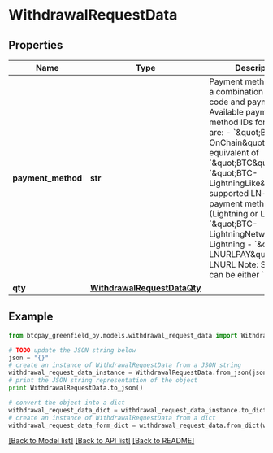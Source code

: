 # WithdrawalRequestData


## Properties
Name | Type | Description | Notes
------------ | ------------- | ------------- | -------------
**payment_method** | **str** | Payment method IDs are a combination of crypto code and payment type. Available payment method IDs for Bitcoin are:   - &#x60;\&quot;BTC-OnChain\&quot;&#x60; (with the equivalent of &#x60;\&quot;BTC\&quot;&#x60;)    -&#x60;\&quot;BTC-LightningLike\&quot;&#x60;: Any supported LN-based payment method (Lightning or LNURL)    - &#x60;\&quot;BTC-LightningNetwork\&quot;&#x60;: Lightning    - &#x60;\&quot;BTC-LNURLPAY\&quot;&#x60;: LNURL        Note: Separator can be either &#x60;-&#x60; or &#x60;_&#x60;. | [optional] 
**qty** | [**WithdrawalRequestDataQty**](WithdrawalRequestDataQty.md) |  | [optional] 

## Example

```python
from btcpay_greenfield_py.models.withdrawal_request_data import WithdrawalRequestData

# TODO update the JSON string below
json = "{}"
# create an instance of WithdrawalRequestData from a JSON string
withdrawal_request_data_instance = WithdrawalRequestData.from_json(json)
# print the JSON string representation of the object
print WithdrawalRequestData.to_json()

# convert the object into a dict
withdrawal_request_data_dict = withdrawal_request_data_instance.to_dict()
# create an instance of WithdrawalRequestData from a dict
withdrawal_request_data_form_dict = withdrawal_request_data.from_dict(withdrawal_request_data_dict)
```
[[Back to Model list]](../README.md#documentation-for-models) [[Back to API list]](../README.md#documentation-for-api-endpoints) [[Back to README]](../README.md)


